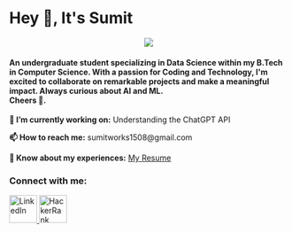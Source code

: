 <div class="center">
  <h1>Hey 👋, It's Sumit</h1>
 <p align="center">
  <img src="https://github.com/SumitBana/SumitBana/assets/142825429/504fafae-8ea1-449e-a63e-993ce0283d28">
<h4>An undergraduate student specializing in Data Science within my B.Tech in Computer Science. With a passion for Coding and Technology, I'm excited to collaborate on remarkable projects and make a meaningful impact. Always curious about AI and ML.<br> Cheers 🥂.</h4></p> 

  
  <p><strong>🔭 I’m currently working on:</strong> Understanding the ChatGPT API</p>
  <p><strong>📫 How to reach me:</strong> sumitworks1508@gmail.com</p>

  
  <p><strong>📄 Know about my experiences:</strong> <a href="https://github.com/SumitBana/SumitBana/files/12568677/Resume.pdf" target="_blank">My Resume</a></p>
  
  <h3>Connect with me:</h3>
  <a href="https://www.linkedin.com/in/sumit-saha-a13132289/" target="_blank">
    <img src= "https://github.com/SumitBana/SumitBana/assets/142825429/6380298c-c874-4bbe-be96-dbdeede99f2b" alt="LinkedIn" height="50" />
  </a>
  <a href="https://www.hackerrank.com/@sumitsaha1508" target="_blank">
    <img src="https://upload.wikimedia.org/wikipedia/commons/4/40/HackerRank_Icon-1000px.png" alt="HackerRank" height="50"  />
  </a>
